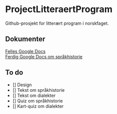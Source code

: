 # ProjectLitteraertProgram
Github-prosjekt for litterært program i norskfaget. 

## Dokumenter
[Felles Google Docs](https://docs.google.com/document/d/1k786bBGN7E99t4JQLBTRwmotQB2Qsu_IQl3b-e-nLrw/edit?usp=sharing)
<br>
[Ferdig Google Docs om språkhistorie](https://docs.google.com/document/d/12GljvkvfWXZeozs0sqPwOhUSC2dBpbCTTGr1HZsNdlo/edit?usp=sharing)

## To do
- [] Design
- [] Tekst om språkhistorie
- [] Tekst om dialekter
- [] Quiz om språkhistorie
- [] Kart-quiz om dialekter
